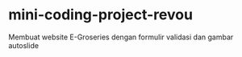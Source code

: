 # mini-coding-project-revou
Membuat website E-Groseries dengan formulir validasi dan gambar autoslide
